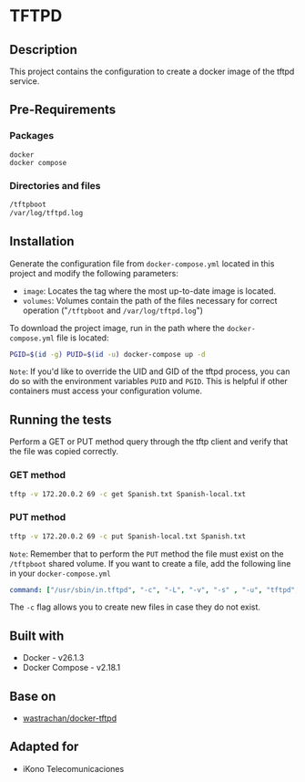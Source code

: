 # TFTPD


## Description

This project contains the configuration to create a docker image of the tftpd service.


## Pre-Requirements

### Packages
```
docker
docker compose
```

### Directories and files
```bash
/tftpboot
/var/log/tftpd.log
```


## Installation

Generate the configuration file from `docker-compose.yml` located in this project and modify the following parameters:
* `image`: Locates the tag where the most up-to-date image is located.
* `volumes`: Volumes contain the path of the files necessary for correct operation ("`/tftpboot` and `/var/log/tftpd.log`")

To download the project image, run in the path where the `docker-compose.yml` file is located:
```bash
PGID=$(id -g) PUID=$(id -u) docker-compose up -d
```

`Note`: If you'd like to override the UID and GID of the tftpd process, you can do so with the environment variables `PUID` and `PGID`. This is helpful if other containers must access your configuration volume.


## Running the tests

Perform a GET or PUT method query through the tftp client and verify that the file was copied correctly.

### GET method
```bash
tftp -v 172.20.0.2 69 -c get Spanish.txt Spanish-local.txt
```


### PUT method

```bash
tftp -v 172.20.0.2 69 -c put Spanish-local.txt Spanish.txt
```

`Note`: Remember that to perform the `PUT` method the file must exist on the `/tftpboot` shared volume. If you want to create a file, add the following line in your `docker-compose.yml` 
```yml
command: ["/usr/sbin/in.tftpd", "-c", "-L", "-v", "-s" , "-u", "tftpd", "/tftpboot"]
```
The `-c` flag allows you to create new files in case they do not exist.


## Built with

* Docker - v26.1.3
* Docker Compose - v2.18.1


## Base on

* [wastrachan/docker-tftpd](https://github.com/wastrachan/docker-tftpd)


## Adapted for

* iKono Telecomunicaciones
